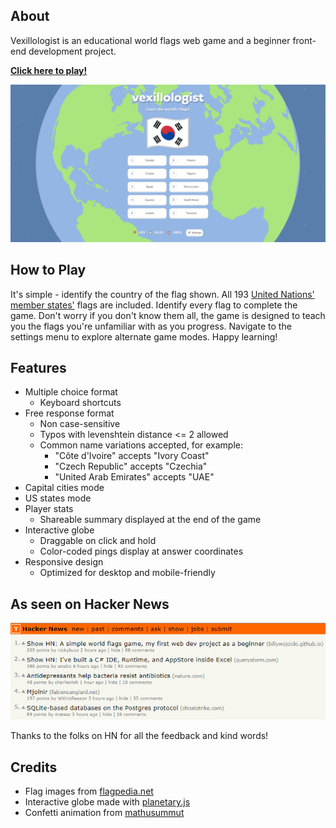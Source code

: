 ## About
Vexillologist is an educational world flags web game and a beginner front-end development project.

[**Click here to play!**](https://billywojcicki.github.io/vexillologist/)

![screenshot](images/screenshot-game.png)

## How to Play

It's simple - identify the country of the flag shown. All 193 [United Nations' member states'](https://www.un.org/en/about-us/member-states) flags are included. Identify every flag to complete the game. Don't worry if you don't know them all, the game is designed to teach you the flags you're unfamiliar with as you progress. Navigate to the settings menu to explore alternate game modes. Happy learning!

## Features

- Multiple choice format
  - Keyboard shortcuts
- Free response format
  - Non case-sensitive
  - Typos with levenshtein distance <= 2 allowed
  - Common name variations accepted, for example:
    - "Côte d'Ivoire" accepts "Ivory Coast"
    - "Czech Republic" accepts "Czechia"
    - "United Arab Emirates" accepts "UAE"
- Capital cities mode
- US states mode
- Player stats
  - Shareable summary displayed at the end of the game
- Interactive globe
  - Draggable on click and hold
  - Color-coded pings display at answer coordinates
- Responsive design
  - Optimized for desktop and mobile-friendly

## As seen on Hacker News

![image](images/screenshot-hn.png)

Thanks to the folks on HN for all the feedback and kind words!

## Credits

- Flag images from [flagpedia.net](https://flagpedia.net/about)
- Interactive globe made with [planetary.js](http://planetaryjs.com/)
- Confetti animation from [mathusummut](https://github.com/mathusummut/confetti.js)
